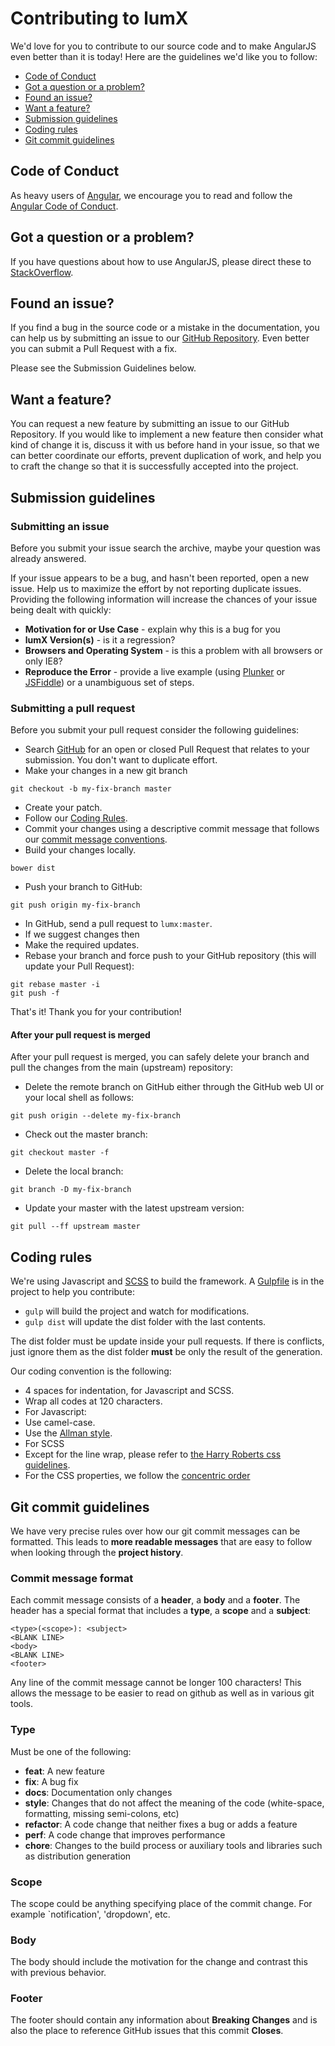 # Contributing to lumX

We'd love for you to contribute to our source code and to make AngularJS even better than it is today! Here are the guidelines we'd like you to follow:

- [Code of Conduct](#code-of-conduct)
- [Got a question or a problem?](#got-a-question-or-a-problem-)
- [Found an issue?](#found-an-issue-)
- [Want a feature?](#want-a-feature-)
- [Submission guidelines](#submission-guidelines)
- [Coding rules](#coding-rules)
- [Git commit guidelines](#git-commit-guidelines)

## <a name="code-of-conduct"></a> Code of Conduct

As heavy users of [Angular](https://github.com/angular/angular.js), we encourage you to read and follow the [Angular Code of Conduct](https://github.com/angular/code-of-conduct/blob/master/CODE_OF_CONDUCT.md).

## <a name="got-a-question-or-a-problem-"></a> Got a question or a problem?

If you have questions about how to use AngularJS, please direct these to [StackOverflow](http://stackoverflow.com/questions/tagged/lumx).

## <a name="found-an-issue-"></a> Found an issue?

If you find a bug in the source code or a mistake in the documentation, you can help us by submitting an issue to our [GitHub Repository](https://github.com/lumapps/lumx/issues). Even better you can submit a Pull Request with a fix.

Please see the Submission Guidelines below.

## <a name="want-a-feature-"></a> Want a feature?

You can request a new feature by submitting an issue to our GitHub Repository. If you would like to implement a new feature then consider what kind of change it is, discuss it with us before hand in your issue, so that we can better coordinate our efforts, prevent duplication of work, and help you to craft the change so that it is successfully accepted into the project.

## <a name="submission-guidelines"></a> Submission guidelines

### Submitting an issue

Before you submit your issue search the archive, maybe your question was already answered.

If your issue appears to be a bug, and hasn't been reported, open a new issue. Help us to maximize the effort by not reporting duplicate issues. Providing the following information will increase the chances of your issue being dealt with quickly:

- **Motivation for or Use Case** - explain why this is a bug for you
- **lumX Version(s)** - is it a regression?
- **Browsers and Operating System** - is this a problem with all browsers or only IE8?
- **Reproduce the Error** - provide a live example (using [Plunker](http://plnkr.co/edit) or [JSFiddle](http://jsfiddle.net/)) or a unambiguous set of steps.

### Submitting a pull request
Before you submit your pull request consider the following guidelines:

* Search [GitHub](https://github.com/lumapps/lumx/pulls) for an open or closed Pull Request
that relates to your submission. You don't want to duplicate effort.
* Make your changes in a new git branch

```shell
git checkout -b my-fix-branch master
```

* Create your patch.
* Follow our [Coding Rules](#rules).
* Commit your changes using a descriptive commit message that follows our
[commit message conventions](#commit-message-format).
* Build your changes locally.

```shell
bower dist
```

* Push your branch to GitHub:

```shell
git push origin my-fix-branch
```

* In GitHub, send a pull request to `lumx:master`.
* If we suggest changes then
* Make the required updates.
* Rebase your branch and force push to your GitHub repository (this will update your Pull Request):

```shell
git rebase master -i
git push -f
```

That's it! Thank you for your contribution!

#### After your pull request is merged

After your pull request is merged, you can safely delete your branch and pull the changes from the main (upstream) repository:

* Delete the remote branch on GitHub either through the GitHub web UI or your local shell as follows:

```shell
git push origin --delete my-fix-branch
```

* Check out the master branch:

```shell
git checkout master -f
```

* Delete the local branch:

```shell
git branch -D my-fix-branch
```

* Update your master with the latest upstream version:

```shell
git pull --ff upstream master
```

## <a name="coding-rules"></a> Coding rules

We're using Javascript and [SCSS](http://sass-lang.com/) to build the framework. A [Gulpfile](http://gulpjs.com/) is in the project to help you contribute:

- `gulp` will build the project and watch for modifications.
- `gulp dist` will update the dist folder with the last contents.

The dist folder must be update inside your pull requests. If there is conflicts, just ignore them as the dist folder **must** be only the result of the generation.

Our coding convention is the following:

- 4 spaces for indentation, for Javascript and SCSS.
- Wrap all codes at 120 characters.
- For Javascript:
- Use camel-case.
- Use the [Allman style](http://en.wikipedia.org/wiki/Indent_style#Allman_style).
- For SCSS
- Except for the line wrap, please refer to [the Harry Roberts css guidelines](http://cssguidelin.es/).
- For the CSS properties, we follow the [concentric order](http://rhodesmill.org/brandon/2011/concentric-css/)

## <a name="git-commit-guidelines"></a> Git commit guidelines

We have very precise rules over how our git commit messages can be formatted.  This leads to **more readable messages** that are easy to follow when looking through the **project history**.

### Commit message format

Each commit message consists of a **header**, a **body** and a **footer**.  The header has a special format that includes a **type**, a **scope** and a **subject**:

```
<type>(<scope>): <subject>
<BLANK LINE>
<body>
<BLANK LINE>
<footer>
```

Any line of the commit message cannot be longer 100 characters! This allows the message to be easier to read on github as well as in various git tools.

### Type

Must be one of the following:

* **feat**: A new feature
* **fix**: A bug fix
* **docs**: Documentation only changes
* **style**: Changes that do not affect the meaning of the code (white-space, formatting, missing semi-colons, etc)
* **refactor**: A code change that neither fixes a bug or adds a feature
* **perf**: A code change that improves performance
* **chore**: Changes to the build process or auxiliary tools and libraries such as distribution generation

### Scope

The scope could be anything specifying place of the commit change. For example `notification', 'dropdown', etc.

### Body

The body should include the motivation for the change and contrast this with previous behavior.

### Footer

The footer should contain any information about **Breaking Changes** and is also the place to reference GitHub issues that this commit **Closes**.
